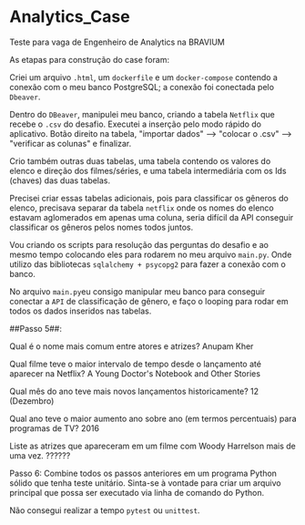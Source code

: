 # Analytics_Case
Teste para vaga de Engenheiro de Analytics na BRAVIUM

As etapas para construção do case foram:

Criei um arquivo `.html`, um `dockerfile` e um `docker-compose` contendo a conexão com o meu banco PostgreSQL; a conexão foi conectada pelo `Dbeaver`.

Dentro do `DBeaver`, manipulei meu banco, criando a tabela `Netflix` que recebe o `.csv` do desafio. Executei a inserção pelo modo rápido do aplicativo.
Botão direito na tabela, "importar dados" --> "colocar o .csv" --> "verificar as colunas" e finalizar.

Crio também outras duas tabelas, uma tabela contendo os valores do elenco e direção dos filmes/séries, e uma tabela intermediária
com os Ids (chaves) das duas tabelas.

Precisei criar essas tabelas adicionais, pois para classificar os gêneros do elenco, precisava separar da tabela `netflix` onde os nomes do elenco estavam aglomerados em apenas uma coluna, seria difícil da API conseguir classificar os gêneros pelos nomes todos juntos.

Vou criando os scripts para resolução das perguntas do desafio e ao mesmo tempo colocando eles para rodarem no meu arquivo `main.py`.
Onde utilizo das bibliotecas `sqlalchemy + psycopg2` para fazer a conexão com o banco.

No arquivo `main.py`eu consigo manipular meu banco para conseguir conectar a `API` de classificação de gênero, e faço o looping para rodar em todos os dados inseridos nas tabelas.


##Passo 5##:

Qual é o nome mais comum entre atores e atrizes?
Anupam Kher

Qual filme teve o maior intervalo de tempo desde o lançamento até aparecer na Netflix?
A Young Doctor's Notebook and Other Stories

Qual mês do ano teve mais novos lançamentos historicamente?
12 (Dezembro)

Qual ano teve o maior aumento ano sobre ano (em termos percentuais) para programas de TV?
2016

Liste as atrizes que apareceram em um filme com Woody Harrelson mais de uma vez.
??????

Passo 6: Combine todos os passos anteriores em um programa Python sólido que tenha teste unitário. Sinta-se à vontade para criar um arquivo principal que possa ser executado via linha de comando do Python.

Não consegui realizar a tempo `pytest` ou `unittest`. 

